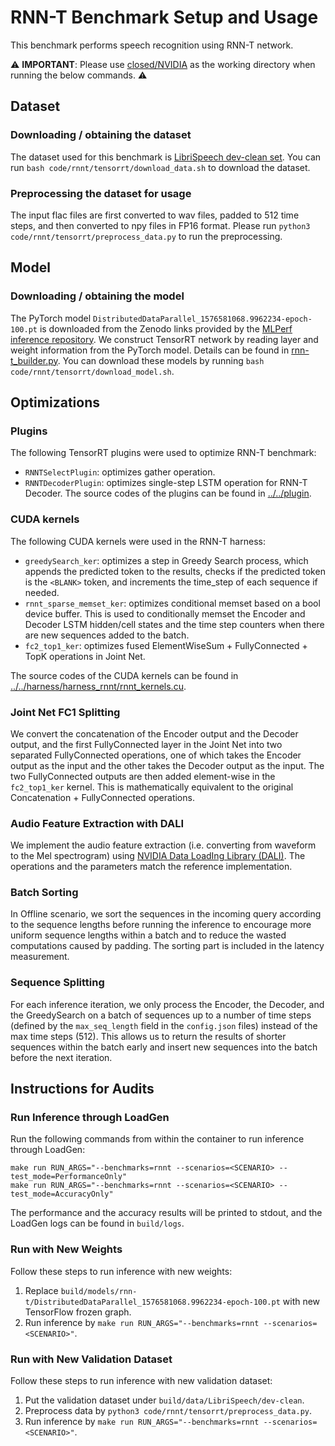 # RNN-T Benchmark Setup and Usage

This benchmark performs speech recognition using RNN-T network.

:warning: **IMPORTANT**: Please use [closed/NVIDIA](closed/NVIDIA) as the working directory when
running the below commands. :warning:

## Dataset

### Downloading / obtaining the dataset

The dataset used for this benchmark is [LibriSpeech dev-clean set](http://www.openslr.org/resources/12/dev-clean.tar.gz). You can run `bash code/rnnt/tensorrt/download_data.sh` to download the dataset.

### Preprocessing the dataset for usage

The input flac files are first converted to wav files, padded to 512 time steps, and then converted to npy files in FP16 format. Please run `python3 code/rnnt/tensorrt/preprocess_data.py` to run the preprocessing.

## Model

### Downloading / obtaining the model

The PyTorch model `DistributedDataParallel_1576581068.9962234-epoch-100.pt` is downloaded from the Zenodo links provided by the [MLPerf inference repository](https://github.com/mlperf/inference/tree/master/speech_recognition/rnnt). We construct TensorRT network by reading layer and weight information from the PyTorch model. Details can be found in [rnn-t_builder.py](rnn-t_builder.py). You can download these models by running `bash code/rnnt/tensorrt/download_model.sh`.

## Optimizations

### Plugins

The following TensorRT plugins were used to optimize RNN-T benchmark:
- `RNNTSelectPlugin`: optimizes gather operation.
- `RNNTDecoderPlugin`: optimizes single-step LSTM operation for RNN-T Decoder.
The source codes of the plugins can be found in [../../plugin](../../plugin).

### CUDA kernels

The following CUDA kernels were used in the RNN-T harness:
- `greedySearch_ker`: optimizes a step in Greedy Search process, which appends the predicted token to the results, checks if the predicted token is the `<BLANK>` token, and increments the time_step of each sequence if needed.
- `rnnt_sparse_memset_ker`: optimizes conditional memset based on a bool device buffer. This is used to conditionally memset the Encoder and Decoder LSTM hidden/cell states and the time step counters when there are new sequences added to the batch.
- `fc2_top1_ker`: optimizes fused ElementWiseSum + FullyConnected + TopK operations in Joint Net.

The source codes of the CUDA kernels can be found in [../../harness/harness_rnnt/rnnt_kernels.cu](../../harness/harness_rnnt/rnnt_kernels.cu).

### Joint Net FC1 Splitting

We convert the concatenation of the Encoder output and the Decoder output, and the first FullyConnected layer in the Joint Net into two separated FullyConnected operations, one of which takes the Encoder output as the input and the other takes the Decoder output as the input. The two FullyConnected outputs are then added element-wise in the `fc2_top1_ker` kernel. This is mathematically equivalent to the original Concatenation + FullyConnected operations.

### Audio Feature Extraction with DALI

We implement the audio feature extraction (i.e. converting from waveform to the Mel spectrogram) using [NVIDIA Data LoadIng Library (DALI)](https://developer.nvidia.com/DALI). The operations and the parameters match the reference implementation.

### Batch Sorting

In Offline scenario, we sort the sequences in the incoming query according to the sequence lengths before running the inference to encourage more uniform sequence lengths within a batch and to reduce the wasted computations caused by padding. The sorting part is included in the latency measurement.

### Sequence Splitting

For each inference iteration, we only process the Encoder, the Decoder, and the GreedySearch on a batch of sequences up to a number of time steps (defined by the `max_seq_length` field in the `config.json` files) instead of the max time steps (512). This allows us to return the results of shorter sequences within the batch early and insert new sequences into the batch before the next iteration.

## Instructions for Audits

### Run Inference through LoadGen

Run the following commands from within the container to run inference through LoadGen:

```
make run RUN_ARGS="--benchmarks=rnnt --scenarios=<SCENARIO> --test_mode=PerformanceOnly"
make run RUN_ARGS="--benchmarks=rnnt --scenarios=<SCENARIO> --test_mode=AccuracyOnly"
```

The performance and the accuracy results will be printed to stdout, and the LoadGen logs can be found in `build/logs`.

### Run with New Weights

Follow these steps to run inference with new weights:

1. Replace `build/models/rnn-t/DistributedDataParallel_1576581068.9962234-epoch-100.pt` with new TensorFlow frozen graph.
2. Run inference by `make run RUN_ARGS="--benchmarks=rnnt --scenarios=<SCENARIO>"`.

### Run with New Validation Dataset

Follow these steps to run inference with new validation dataset:

1. Put the validation dataset under `build/data/LibriSpeech/dev-clean`.
2. Preprocess data by `python3 code/rnnt/tensorrt/preprocess_data.py`.
3. Run inference by `make run RUN_ARGS="--benchmarks=rnnt --scenarios=<SCENARIO>"`.
